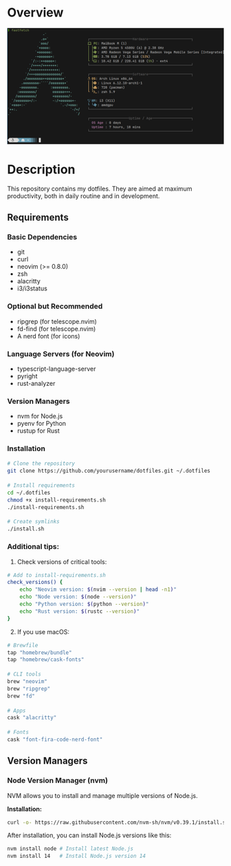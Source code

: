 # Overview
![My setup](screenshots/my-setup.png)

# Description

This repository contains my dotfiles. They are aimed at maximum productivity, both in daily routine and in development.

## Requirements

### Basic Dependencies
- git
- curl
- neovim (>= 0.8.0)
- zsh
- alacritty
- i3/i3status

### Optional but Recommended
- ripgrep (for telescope.nvim)
- fd-find (for telescope.nvim)
- A nerd font (for icons)

### Language Servers (for Neovim)
- typescript-language-server
- pyright
- rust-analyzer

### Version Managers
- nvm for Node.js
- pyenv for Python
- rustup for Rust

### Installation
```bash
# Clone the repository
git clone https://github.com/yourusername/dotfiles.git ~/.dotfiles

# Install requirements
cd ~/.dotfiles
chmod +x install-requirements.sh
./install-requirements.sh

# Create symlinks
./install.sh
```

### Additional tips:
1. Check versions of critical tools:
```bash
# Add to install-requirements.sh
check_versions() {
    echo "Neovim version: $(nvim --version | head -n1)"
    echo "Node version: $(node --version)"
    echo "Python version: $(python --version)"
    echo "Rust version: $(rustc --version)"
}
```

2. If you use macOS:
```bash
# Brewfile
tap "homebrew/bundle"
tap "homebrew/cask-fonts"

# CLI tools
brew "neovim"
brew "ripgrep"
brew "fd"

# Apps
cask "alacritty"

# Fonts
cask "font-fira-code-nerd-font"
```

## Version Managers

### Node Version Manager (nvm)
NVM allows you to install and manage multiple versions of Node.js.

**Installation:**
```bash
curl -o- https://raw.githubusercontent.com/nvm-sh/nvm/v0.39.1/install.sh | bash
```
After installation, you can install Node.js versions like this:
```bash
nvm install node # Install latest Node.js
nvm install 14   # Install Node.js version 14
```
